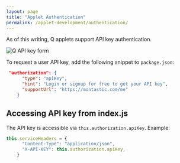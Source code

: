 ```yaml
---
layout: page
title: "Applet Authentication"
permalink: /applet-development/authentication/
---
```


As of this writing, Q applets support API key authentication.


<div class="row">
    <div class="col-md-12">
        <img src="{{ '../images/apikey.png' }}"
                    alt="Q API key form">
    </div>
</div>

To request a user API key, add the following snippet to `package.json`:

```json
 "authorization": {
      "type": "apiKey",
      "hint": "Login or signup for free to get your API key",
      "supportUrl": "https://montastic.com/me"
    }
```

## Accessing API key from index.js

The API key is accessible via `this.authorization.apiKey`. Example:

```javascript
this.serviceHeaders = {
      "Content-Type": "application/json",
      "X-API-KEY": this.authorization.apiKey,
    }
```
